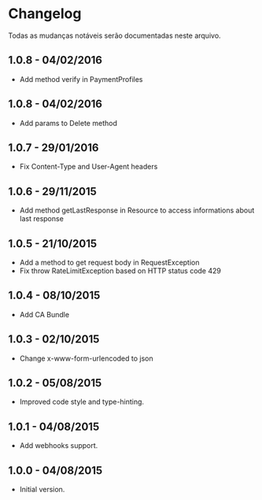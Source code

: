 # Changelog

Todas as mudanças notáveis serão documentadas neste arquivo.

## 1.0.8 - 04/02/2016
- Add method verify in PaymentProfiles

## 1.0.8 - 04/02/2016
- Add params to Delete method

## 1.0.7 - 29/01/2016
- Fix Content-Type and User-Agent headers

## 1.0.6 - 29/11/2015
- Add method getLastResponse in Resource to access informations about last response

## 1.0.5 - 21/10/2015
- Add a method to get request body in RequestException
- Fix throw RateLimitException based on HTTP status code 429

## 1.0.4 - 08/10/2015
- Add CA Bundle

## 1.0.3 - 02/10/2015
- Change x-www-form-urlencoded to json

## 1.0.2 - 05/08/2015
- Improved code style and type-hinting.

## 1.0.1 - 04/08/2015
- Add webhooks support.

## 1.0.0 - 04/08/2015
- Initial version.
